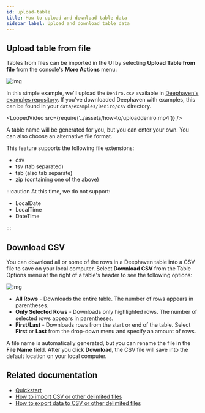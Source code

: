 ```yaml
---
id: upload-table
title: How to upload and download table data
sidebar_label: Upload and download table data
---
```


## Upload table from file

Tables from files can be imported in the UI by selecting **Upload Table from file** from the console's **More Actions** menu:

![img](../assets/how-to/uploadfile.png)

In this simple example, we'll upload the `Deniro.csv` available in [Deephaven's examples repository](https://github.com/deephaven/examples/tree/main/DeNiro/csv). If you've downloaded Deephaven with examples, this can be found in your `data/examples/Deniro/csv` directory.

<LoopedVideo src={require('../assets/how-to/uploaddeniro.mp4')} />

A table name will be generated for you, but you can enter your own. You can also choose an alternative file format.

This feature supports the following file extensions:

- csv
- tsv (tab separated)
- tab (also tab separate)
- zip (containing one of the above)

:::caution
At this time, we do not support:

- LocalDate
- LocalTime
- DateTime

:::

## Download CSV

You can download all or some of the rows in a Deephaven table into a CSV file to save on your local computer. Select **Download CSV** from the Table Options menu at the right of a table's header to see the following options:

![img](../assets/how-to/downloadcsv.gif)

- **All Rows** - Downloads the entire table. The number of rows appears in parentheses.
- **Only Selected Rows** - Downloads only highlighted rows. The number of selected rows appears in parentheses.
- **First/Last** - Downloads rows from the start or end of the table. Select **First** or **Last** from the drop-down menu and specify an amount of rows.

A file name is automatically generated, but you can rename the file in the **File Name** field. After you click **Download**, the CSV file will save into the default location on your local computer.

## Related documentation

- [Quickstart](../tutorials/quickstart.md)
- [How to import CSV or other delimited files](./csv-import.md)
- [How to export data to CSV or other delimited files](./csv-export.md)
